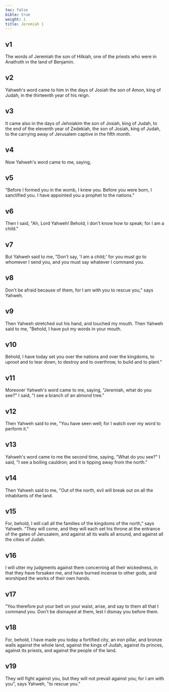 ```yaml
---
toc: false
bible: true
weight: 1
title: Jeremiah 1
---
```




## v1 
The words of Jeremiah the son of Hilkiah, one of the priests who were in Anathoth in the land of Benjamin. 

## v2 
Yahweh's word came to him in the days of Josiah the son of Amon, king of Judah, in the thirteenth year of his reign. 

## v3 
It came also in the days of Jehoiakim the son of Josiah, king of Judah, to the end of the eleventh year of Zedekiah, the son of Josiah, king of Judah, to the carrying away of Jerusalem captive in the fifth month. 

## v4 
Now Yahweh's word came to me, saying, 

## v5 
"Before I formed you in the womb, I knew you. Before you were born, I sanctified you. I have appointed you a prophet to the nations." 

## v6 
Then I said, "Ah, Lord Yahweh! Behold, I don't know how to speak; for I am a child." 

## v7 
But Yahweh said to me, "Don't say, 'I am a child;' for you must go to whomever I send you, and you must say whatever I command you. 

## v8 
Don't be afraid because of them, for I am with you to rescue you," says Yahweh. 

## v9 
Then Yahweh stretched out his hand, and touched my mouth. Then Yahweh said to me, "Behold, I have put my words in your mouth. 

## v10 
Behold, I have today set you over the nations and over the kingdoms, to uproot and to tear down, to destroy and to overthrow, to build and to plant." 

## v11 
Moreover Yahweh's word came to me, saying, "Jeremiah, what do you see?" I said, "I see a branch of an almond tree." 

## v12 
Then Yahweh said to me, "You have seen well; for I watch over my word to perform it." 

## v13 
Yahweh's word came to me the second time, saying, "What do you see?" I said, "I see a boiling cauldron; and it is tipping away from the north." 

## v14 
Then Yahweh said to me, "Out of the north, evil will break out on all the inhabitants of the land. 

## v15 
For, behold, I will call all the families of the kingdoms of the north," says Yahweh. "They will come, and they will each set his throne at the entrance of the gates of Jerusalem, and against all its walls all around, and against all the cities of Judah. 

## v16 
I will utter my judgments against them concerning all their wickedness, in that they have forsaken me, and have burned incense to other gods, and worshiped the works of their own hands. 

## v17 
"You therefore put your belt on your waist, arise, and say to them all that I command you. Don't be dismayed at them, lest I dismay you before them. 

## v18 
For, behold, I have made you today a fortified city, an iron pillar, and bronze walls against the whole land, against the kings of Judah, against its princes, against its priests, and against the people of the land. 

## v19 
They will fight against you, but they will not prevail against you; for I am with you", says Yahweh, "to rescue you."
